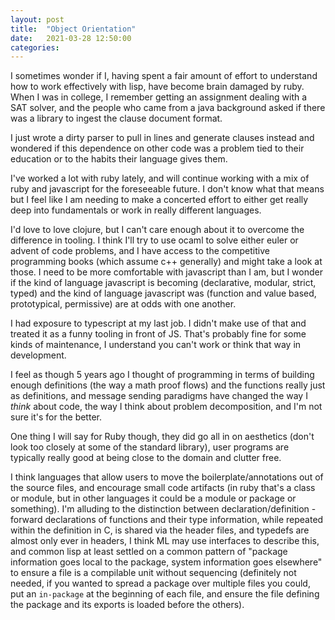```yaml
---
layout: post
title:  "Object Orientation"
date:   2021-03-28 12:50:00
categories:
---
```


I sometimes wonder if I, having spent a fair amount of effort to 
understand how to work effectively with lisp, have become brain damaged
by ruby. When I was in college, I remember getting an assignment dealing
with a SAT solver, and the people who came from a java background asked
if there was a library to ingest the clause document format.

I just wrote a dirty parser to pull in lines and generate clauses instead
and wondered if this dependence on other code was a problem tied to their
education or to the habits their language gives them.

I've worked a lot with ruby lately, and will continue working with a mix 
of ruby and javascript for the foreseeable future. I don't know what that
means but I feel like I am needing to make a concerted effort to either
get really deep into fundamentals or work in really different languages.

I'd love to love clojure, but I can't care enough about it to overcome the difference in tooling. I think I'll try to use ocaml to solve either euler or advent of code problems, and I have access to the competitive programming books (which assume c++ generally) and might take a look at those. I need to be more comfortable with javascript than I am, but I wonder if the kind of language javascript is becoming (declarative, modular, strict, typed) and the kind of language javascript was (function and value based, prototypical, permissive) are at odds with one another. 

I had exposure to typescript at my last job. I didn't make use of that and treated it as a funny tooling in front of JS. That's probably fine for some kinds of maintenance, I understand you can't work or think that way in development.

I feel as though 5 years ago I thought of programming in terms of building enough definitions (the way a math proof flows) and the functions really just as definitions, and message sending paradigms have changed the way I _think_ about code, the way I think about problem decomposition, and I'm not sure it's for the better. 

One thing I will say for Ruby though, they did go all in on aesthetics (don't look too closely at some of the standard library), user programs are typically really good at being close to the domain and clutter free. 

I think languages that allow users to move the boilerplate/annotations out of the source files, and encourage small code artifacts (in ruby that's a class or module, but in other languages it could be a module or package or something). I'm alluding to the distinction between declaration/definition - forward declarations of functions and their type information, while repeated within the definition in C, is shared via the header files, and typedefs are almost only ever in headers, I think ML may use interfaces to describe this, and common lisp at least settled on a common pattern of "package information goes local to the package, system information goes elsewhere" to ensure a file is a compilable unit without sequencing (definitely not needed, if you wanted to spread a package over multiple files you could, put an `in-package` at the beginning of each file, and ensure the file defining the package and its exports is loaded before the others).

